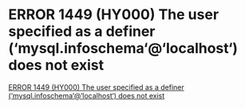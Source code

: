 # ERROR 1449 (HY000) The user specified as a definer (‘mysql.infoschema‘@‘localhost‘) does not exist
[ERROR 1449 (HY000) The user specified as a definer (‘mysql.infoschema‘@‘localhost‘) does not exist](https://aiwithcloud.com/2022/09/15/error_1449_hy000_the_user_specified_as_a_definer_mysql-infoschemalocalhost_does_not_exist/)